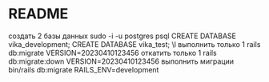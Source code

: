 # README
создать 2 базы данных
sudo -i -u postgres
psql
CREATE DATABASE vika_development;
CREATE DATABASE vika_test;
\l
выполнить только 1
rails db:migrate VERSION=20230410123456
откатить только 1
rails db:migrate:down VERSION=20230410123456
выполнить миграции
bin/rails db:migrate RAILS_ENV=development

